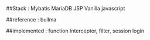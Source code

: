 ##Stack : Mybatis MariaDB JSP Vanilla javascript

##reference : bullma

##implemented : function Interceptor, filter, session login
